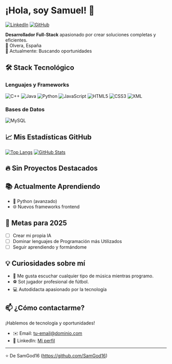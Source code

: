 # ¡Hola, soy Samuel! 👋

[![LinkedIn](https://img.shields.io/badge/LinkedIn-0077B5?style=for-the-badge&logo=linkedin&logoColor=white)]([https://linkedin.com/in/tu-perfil](https://www.linkedin.com/feed/?trk=guest_homepage-basic_nav-header-signin))
[![GitHub](https://img.shields.io/badge/GitHub-100000?style=for-the-badge&logo=github&logoColor=white)](https://github.com/SamGod16)

**Desarrollador Full-Stack** apasionado por crear soluciones completas y eficientes.  
📍 Olvera, España  
💼 Actualmente: Buscando oportunidades  

## 🛠 Stack Tecnológico

### Lenguajes y Frameworks
![C++](https://img.shields.io/badge/C++-00599C?style=for-the-badge&logo=c%2B%2B&logoColor=white)
![Java](https://img.shields.io/badge/Java-ED8B00?style=for-the-badge&logo=openjdk&logoColor=white)
![Python](https://img.shields.io/badge/Python-3776AB?style=for-the-badge&logo=python&logoColor=white)
![JavaScript](https://img.shields.io/badge/JavaScript-F7DF1E?style=for-the-badge&logo=javascript&logoColor=black)
![HTML5](https://img.shields.io/badge/HTML5-E34F26?style=for-the-badge&logo=html5&logoColor=white)
![CSS3](https://img.shields.io/badge/CSS3-1572B6?style=for-the-badge&logo=css3&logoColor=white)
![XML](https://img.shields.io/badge/XML-000000?style=for-the-badge&logo=xml&logoColor=white)

### Bases de Datos
![MySQL](https://img.shields.io/badge/MySQL-4479A1?style=for-the-badge&logo=mysql&logoColor=white)

## 📈 Mis Estadísticas GitHub

[![Top Langs](https://github-readme-stats.vercel.app/api/top-langs/?username=SamGod16&layout=compact&theme=dracula&hide=procfile)](https://github.com/SamGod16)
[![GitHub Stats](https://github-readme-stats.vercel.app/api?username=SamGod16&show_icons=true&theme=dracula)](https://github.com/SamGod16)

## 🔥 Sin Proyectos Destacados
<!--1. **[Nombre Proyecto](https://github.com/tu-usuario/repo)** - Descripción breve (ej: Aplicación web con Java y MySQL)
2. **[Nombre Proyecto](https://github.com/tu-usuario/repo)** - Descripción breve (ej: Sistema de gestión con Python)
3. **[Nombre Proyecto](https://github.com/tu-usuario/repo)** - Descripción breve (ej: Página web interactiva con JavaScript)-->

## 📚 Actualmente Aprendiendo
- 🐍 Python (avanzado)
- 🌐 Nuevos frameworks frontend

## 🎯 Metas para 2025
- [ ] Crear mi propia IA
- [ ] Dominar lenguajes de Programación más Utilizados
- [ ] Seguir aprendiendo y formándome

## 💡 Curiosidades sobre mí
- 🎵 Me gusta escuchar cualquier tipo de música mientras programo.
- ⚽ Sot jugador profesional de fútbol.
- 💻 Autodidacta apasionado por la tecnología

## 📫 ¿Cómo contactarme?
¡Hablemos de tecnología y oportunidades!
- ✉️ Email: [tu-email@dominio.com](mailto:samumega.c@gmail.com)
- 💼 LinkedIn: [Mi perfil](https://www.linkedin.com/feed/?trk=guest_homepage-basic_nav-header-signin)

---

⭐️ De SamGod16 (https://github.com/SamGod16)
